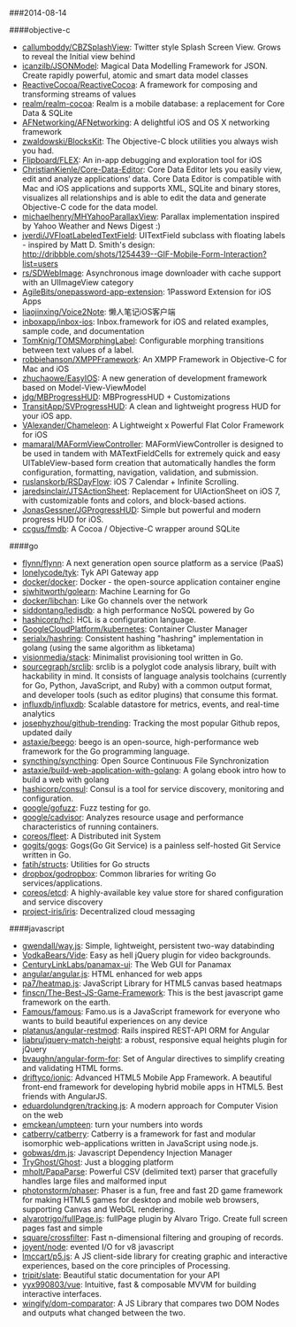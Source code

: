 ###2014-08-14

####objective-c
* [callumboddy/CBZSplashView](https://github.com/callumboddy/CBZSplashView): Twitter style Splash Screen View. Grows to reveal the Initial view behind
* [icanzilb/JSONModel](https://github.com/icanzilb/JSONModel): Magical Data Modelling Framework for JSON. Create rapidly powerful, atomic and smart data model classes
* [ReactiveCocoa/ReactiveCocoa](https://github.com/ReactiveCocoa/ReactiveCocoa): A framework for composing and transforming streams of values
* [realm/realm-cocoa](https://github.com/realm/realm-cocoa): Realm is a mobile database: a replacement for Core Data & SQLite
* [AFNetworking/AFNetworking](https://github.com/AFNetworking/AFNetworking): A delightful iOS and OS X networking framework
* [zwaldowski/BlocksKit](https://github.com/zwaldowski/BlocksKit): The Objective-C block utilities you always wish you had.
* [Flipboard/FLEX](https://github.com/Flipboard/FLEX): An in-app debugging and exploration tool for iOS
* [ChristianKienle/Core-Data-Editor](https://github.com/ChristianKienle/Core-Data-Editor): Core Data Editor lets you easily view, edit and analyze applications‘ data. Core Data Editor is compatible with Mac and iOS applications and supports XML, SQLite and binary stores, visualizes all relationships and is able to edit the data and generate Objective-C code for the data model.
* [michaelhenry/MHYahooParallaxView](https://github.com/michaelhenry/MHYahooParallaxView): Parallax implementation inspired by Yahoo Weather and News Digest :)
* [jverdi/JVFloatLabeledTextField](https://github.com/jverdi/JVFloatLabeledTextField): UITextField subclass with floating labels - inspired by Matt D. Smith's design: http://dribbble.com/shots/1254439--GIF-Mobile-Form-Interaction?list=users
* [rs/SDWebImage](https://github.com/rs/SDWebImage): Asynchronous image downloader with cache support with an UIImageView category
* [AgileBits/onepassword-app-extension](https://github.com/AgileBits/onepassword-app-extension): 1Password Extension for iOS Apps
* [liaojinxing/Voice2Note](https://github.com/liaojinxing/Voice2Note): 懒人笔记iOS客户端
* [inboxapp/inbox-ios](https://github.com/inboxapp/inbox-ios): Inbox.framework for iOS and related examples, sample code, and documentation
* [TomKnig/TOMSMorphingLabel](https://github.com/TomKnig/TOMSMorphingLabel): Configurable morphing transitions between text values of a label.
* [robbiehanson/XMPPFramework](https://github.com/robbiehanson/XMPPFramework): An XMPP Framework in Objective-C for Mac and iOS
* [zhuchaowe/EasyIOS](https://github.com/zhuchaowe/EasyIOS): A new generation of development framework based on Model-View-ViewModel
* [jdg/MBProgressHUD](https://github.com/jdg/MBProgressHUD): MBProgressHUD + Customizations
* [TransitApp/SVProgressHUD](https://github.com/TransitApp/SVProgressHUD): A clean and lightweight progress HUD for your iOS app.
* [VAlexander/Chameleon](https://github.com/VAlexander/Chameleon): A Lightweight x Powerful Flat Color Framework for iOS
* [mamaral/MAFormViewController](https://github.com/mamaral/MAFormViewController): MAFormViewController is designed to be used in tandem with MATextFieldCells for extremely quick and easy UITableView-based form creation that automatically handles the form configuration, formatting, navigation, validation, and submission.
* [ruslanskorb/RSDayFlow](https://github.com/ruslanskorb/RSDayFlow): iOS 7 Calendar + Infinite Scrolling.
* [jaredsinclair/JTSActionSheet](https://github.com/jaredsinclair/JTSActionSheet): Replacement for UIActionSheet on iOS 7, with customizable fonts and colors, and block-based actions.
* [JonasGessner/JGProgressHUD](https://github.com/JonasGessner/JGProgressHUD): Simple but powerful and modern progress HUD for iOS.
* [ccgus/fmdb](https://github.com/ccgus/fmdb): A Cocoa / Objective-C wrapper around SQLite

####go
* [flynn/flynn](https://github.com/flynn/flynn): A next generation open source platform as a service (PaaS)
* [lonelycode/tyk](https://github.com/lonelycode/tyk): Tyk API Gateway app
* [docker/docker](https://github.com/docker/docker): Docker - the open-source application container engine
* [sjwhitworth/golearn](https://github.com/sjwhitworth/golearn): Machine Learning for Go
* [docker/libchan](https://github.com/docker/libchan): Like Go channels over the network
* [siddontang/ledisdb](https://github.com/siddontang/ledisdb): a high performance NoSQL powered by Go
* [hashicorp/hcl](https://github.com/hashicorp/hcl): HCL is a configuration language.
* [GoogleCloudPlatform/kubernetes](https://github.com/GoogleCloudPlatform/kubernetes): Container Cluster Manager
* [serialx/hashring](https://github.com/serialx/hashring): Consistent hashing "hashring" implementation in golang (using the same algorithm as libketama)
* [visionmedia/stack](https://github.com/visionmedia/stack): Minimalist provisioning tool written in Go.
* [sourcegraph/srclib](https://github.com/sourcegraph/srclib): srclib is a polyglot code analysis library, built with hackability in mind. It consists of language analysis toolchains (currently for Go, Python, JavaScript, and Ruby) with a common output format, and developer tools (such as editor plugins) that consume this format.
* [influxdb/influxdb](https://github.com/influxdb/influxdb): Scalable datastore for metrics, events, and real-time analytics
* [josephyzhou/github-trending](https://github.com/josephyzhou/github-trending): Tracking the most popular Github repos, updated daily
* [astaxie/beego](https://github.com/astaxie/beego): beego is an open-source, high-performance web framework for the Go programming language.
* [syncthing/syncthing](https://github.com/syncthing/syncthing): Open Source Continuous File Synchronization
* [astaxie/build-web-application-with-golang](https://github.com/astaxie/build-web-application-with-golang): A golang ebook intro how to build a web with golang
* [hashicorp/consul](https://github.com/hashicorp/consul): Consul is a tool for service discovery, monitoring and configuration.
* [google/gofuzz](https://github.com/google/gofuzz): Fuzz testing for go.
* [google/cadvisor](https://github.com/google/cadvisor): Analyzes resource usage and performance characteristics of running containers.
* [coreos/fleet](https://github.com/coreos/fleet): A Distributed init System
* [gogits/gogs](https://github.com/gogits/gogs): Gogs(Go Git Service) is a painless self-hosted Git Service written in Go.
* [fatih/structs](https://github.com/fatih/structs): Utilities for Go structs
* [dropbox/godropbox](https://github.com/dropbox/godropbox): Common libraries for writing Go services/applications.
* [coreos/etcd](https://github.com/coreos/etcd): A highly-available key value store for shared configuration and service discovery
* [project-iris/iris](https://github.com/project-iris/iris): Decentralized cloud messaging

####javascript
* [gwendall/way.js](https://github.com/gwendall/way.js): Simple, lightweight, persistent two-way databinding
* [VodkaBears/Vide](https://github.com/VodkaBears/Vide): Easy as hell jQuery plugin for video backgrounds.
* [CenturyLinkLabs/panamax-ui](https://github.com/CenturyLinkLabs/panamax-ui): The Web GUI for Panamax
* [angular/angular.js](https://github.com/angular/angular.js): HTML enhanced for web apps
* [pa7/heatmap.js](https://github.com/pa7/heatmap.js): JavaScript Library for HTML5 canvas based heatmaps
* [finscn/The-Best-JS-Game-Framework](https://github.com/finscn/The-Best-JS-Game-Framework): This is the best javascript game framework on the earth.
* [Famous/famous](https://github.com/Famous/famous): Famo.us is a JavaScript framework for everyone who wants to build beautiful experiences on any device
* [platanus/angular-restmod](https://github.com/platanus/angular-restmod): Rails inspired REST-API ORM for Angular
* [liabru/jquery-match-height](https://github.com/liabru/jquery-match-height): a robust, responsive equal heights plugin for jQuery
* [bvaughn/angular-form-for](https://github.com/bvaughn/angular-form-for): Set of Angular directives to simplify creating and validating HTML forms.
* [driftyco/ionic](https://github.com/driftyco/ionic): Advanced HTML5 Mobile App Framework. A beautiful front-end framework for developing hybrid mobile apps in HTML5. Best friends with AngularJS.
* [eduardolundgren/tracking.js](https://github.com/eduardolundgren/tracking.js): A modern approach for Computer Vision on the web
* [emckean/umpteen](https://github.com/emckean/umpteen): turn your numbers into words
* [catberry/catberry](https://github.com/catberry/catberry): Catberry is a framework for fast and modular isomorphic web-applications written in JavaScript using node.js.
* [gobwas/dm.js](https://github.com/gobwas/dm.js): Javascript Dependency Injection Manager
* [TryGhost/Ghost](https://github.com/TryGhost/Ghost): Just a blogging platform
* [mholt/PapaParse](https://github.com/mholt/PapaParse): Powerful CSV (delimited text) parser that gracefully handles large files and malformed input
* [photonstorm/phaser](https://github.com/photonstorm/phaser): Phaser is a fun, free and fast 2D game framework for making HTML5 games for desktop and mobile web browsers, supporting Canvas and WebGL rendering.
* [alvarotrigo/fullPage.js](https://github.com/alvarotrigo/fullPage.js): fullPage plugin by Alvaro Trigo. Create full screen pages fast and simple
* [square/crossfilter](https://github.com/square/crossfilter): Fast n-dimensional filtering and grouping of records.
* [joyent/node](https://github.com/joyent/node): evented I/O for v8 javascript
* [lmccart/p5.js](https://github.com/lmccart/p5.js): A JS client-side library for creating graphic and interactive experiences, based on the core principles of Processing.
* [tripit/slate](https://github.com/tripit/slate): Beautiful static documentation for your API
* [yyx990803/vue](https://github.com/yyx990803/vue): Intuitive, fast & composable MVVM for building interactive interfaces.
* [wingify/dom-comparator](https://github.com/wingify/dom-comparator): A JS Library that compares two DOM Nodes and outputs what changed between the two.
